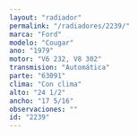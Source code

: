 ```yaml
---
layout: "radiador"
permalink: "/radiadores/2239/"
marca: "Ford"
modelo: "Cougar"
ano: "1979"
motor: "V6 232, V8 302"
transmision: "Automática"
parte: "63091"
clima: "Con clima"
alto: "24 1/2"
ancho: "17 5/16"
observaciones: ""
id: "2239"
---
```


